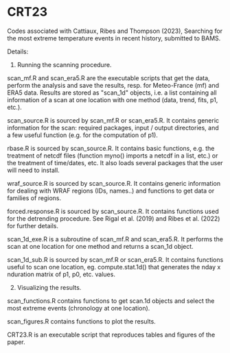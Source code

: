 # CRT23
Codes associated with Cattiaux, Ribes and Thompson (2023), Searching for the most extreme temperature events in recent history, submitted to BAMS.

Details:

1. Running the scanning procedure.

scan_mf.R and scan_era5.R are the executable scripts that get the data, perform the analysis and save the results, resp. for Meteo-France (mf) and ERA5 data. Results are stored as "scan_1d" objects, i.e. a list containing all information of a scan at one location with one method (data, trend, fits, p1, etc.).

scan_source.R is sourced by scan_mf.R or scan_era5.R. It contains generic information for the scan: required packages, input / output directories, and a few useful function (e.g. for the computation of p1).

rbase.R is sourced by scan_source.R. It contains basic functions, e.g. the treatment of netcdf files (function myno() imports a netcdf in a list, etc.) or the treatment of time/dates, etc. It also loads several packages that the user will need to install.

wraf_source.R is sourced by scan_source.R. It contains generic information for dealing with WRAF regions (IDs, names..) and functions to get data or families of regions.

forced.response.R is sourced by scan_source.R. It contains functions used for the detrending procedure. See Rigal et al. (2019) and Ribes et al. (2022) for further details.

scan_1d_exe.R is a subroutine of scan_mf.R and scan_era5.R. It performs the scan at one location for one method and returns a scan_1d object.

scan_1d_sub.R is sourced by scan_mf.R or scan_era5.R. It contains functions useful to scan one location, eg. compute.stat.1d() that generates the nday x nduration matrix of p1, p0, etc. values.

2. Visualizing the results.

scan_functions.R contains functions to get scan.1d objects and select the most extreme events (chronology at one location).

scan_figures.R contains functions to plot the results.

CRT23.R is an executable script that reproduces tables and figures of the paper.
